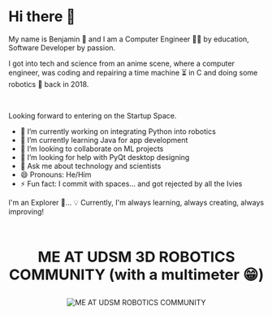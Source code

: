 # Hi there 👋

My name is Benjamin 🎉 and I am a Computer Engineer 👨‍💻 by education, Software Developer by passion. 

I got into tech and science from an anime scene, where a computer engineer, was coding and repairing a time machine ⏳ in C and doing some robotics 🤖 back in 2018.

<br />

Looking forward to entering on the Startup Space.
<br />


- 🔭 I’m currently working on integrating Python into robotics
- 🌱 I’m currently learning Java for app development
- 👯 I’m looking to collaborate on ML projects
- 🤔 I’m looking for help with PyQt desktop designing
- 💬 Ask me about technology and scientists
- 😄 Pronouns: He/Him
- ⚡ Fun fact: I commit with spaces... and got rejected by all the Ivies
  
I'm an Explorer 🙂...
💡 Currently, I'm always learning, always creating, always improving!
<br />
<br />
<br />

<p align="center" style="font-size: 29px;">
  <strong>ME AT UDSM 3D ROBOTICS COMMUNITY (with a multimeter 😁)</strong>
</p>

<p align="center">
  <img src="https://github.com/benny-png/benny-png/blob/main/WhatsApp%20Image%202024-06-25%20at%2011.05.07%20PM.jpeg" alt="ME AT UDSM ROBOTICS COMMUNITY">
</p>
